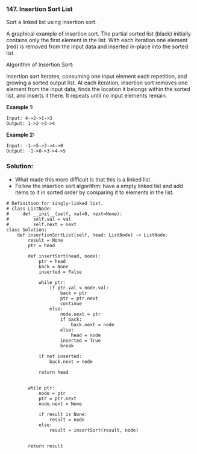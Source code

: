 ### 147. Insertion Sort List

Sort a linked list using insertion sort.

A graphical example of insertion sort. The partial sorted list (black) initially contains only the first element in the list.
With each iteration one element (red) is removed from the input data and inserted in-place into the sorted list
 
Algorithm of Insertion Sort:

Insertion sort iterates, consuming one input element each repetition, and growing a sorted output list.
At each iteration, insertion sort removes one element from the input data, finds the location it belongs within the sorted list, and inserts it there.
It repeats until no input elements remain.

**Example 1:**
```
Input: 4->2->1->3
Output: 1->2->3->4
```

**Example 2:**
```
Input: -1->5->3->4->0
Output: -1->0->3->4->5
```

### Solution:
- What made this more difficult is that this is a linked list.
- Follow the insertion sort algorithm: have a empty linked list and add items to it in sorted order by comparing it to elements in the list.
```
# Definition for singly-linked list.
# class ListNode:
#     def __init__(self, val=0, next=None):
#         self.val = val
#         self.next = next
class Solution:
    def insertionSortList(self, head: ListNode) -> ListNode:
        result = None
        ptr = head
        
        def insertSort(head, node):
            ptr = head
            back = None
            inserted = False
            
            while ptr:
                if ptr.val < node.val:
                    back = ptr
                    ptr = ptr.next
                    continue
                else:
                    node.next = ptr
                    if back:
                        back.next = node
                    else:
                        head = node
                    inserted = True
                    break
            
            if not inserted:
                back.next = node
            
            return head
                
            
        while ptr:
            node = ptr
            ptr = ptr.next
            node.next = None
            
            if result is None:    
                result = node
            else:
                result = insertSort(result, node)
        
        
        return result
```
